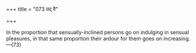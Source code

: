 +++
title = "073 तद् वै"

+++

In the proportion that sensually-inclined persons go on indulging in sensual pleasures, in that same proportion their ardour for them goes on increasing.—(73)